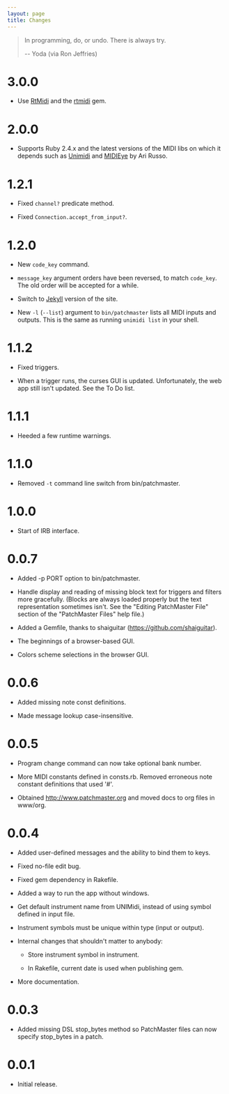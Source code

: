 ```yaml
---
layout: page
title: Changes
---
```


> In programming, do, or undo. There is always try.
>
> -- Yoda (via Ron Jeffries)

# 3.0.0

- Use [RtMidi](https://www.music.mcgill.ca/~gary/rtmidi/) and the
  [rtmidi](https://github.com/adamjmurray/ruby-rtmidi/) gem.

# 2.0.0

- Supports Ruby 2.4.x and the latest versions of the MIDI libs on which it
  depends such as [Unimidi](https://github.com/arirusso/unimidi]) and
  [MIDIEye](https://github.com/arirusso/midi-eye) by Ari Russo.

# 1.2.1

- Fixed `channel?` predicate method.

- Fixed `Connection.accept_from_input?`.

# 1.2.0

- New `code_key` command.

- `message_key` argument orders have been reversed, to match `code_key`. The
  old order will be accepted for a while.

- Switch to [Jekyll](http://jekyllrb.com/) version of the site.

- New `-l` (`--list`) argument to `bin/patchmaster` lists all MIDI inputs
  and outputs. This is the same as running `unimidi list` in your shell.

# 1.1.2

- Fixed triggers.

- When a trigger runs, the curses GUI is updated. Unfortunately, the web app
  still isn't updated. See the To Do list.

# 1.1.1

- Heeded a few runtime warnings.

# 1.1.0

- Removed `-t` command line switch from bin/patchmaster.

# 1.0.0

- Start of IRB interface.

# 0.0.7

- Added -p PORT option to bin/patchmaster.

- Handle display and reading of missing block text for triggers and filters
  more gracefully. (Blocks are always loaded properly but the text
  representation sometimes isn't. See the "Editing PatchMaster File" section
  of the "PatchMaster Files" help file.)

- Added a Gemfile, thanks to shaiguitar (https://github.com/shaiguitar).

- The beginnings of a browser-based GUI.

- Colors scheme selections in the browser GUI.

# 0.0.6

- Added missing note const definitions.

- Made message lookup case-insensitive.

# 0.0.5

- Program change command can now take optional bank number.

- More MIDI constants defined in consts.rb. Removed erroneous note constant
  definitions that used '#'.

- Obtained http://www.patchmaster.org and moved docs to org files in
  www/org.

# 0.0.4

- Added user-defined messages and the ability to bind them to keys.

- Fixed no-file edit bug.

- Fixed gem dependency in Rakefile.

- Added a way to run the app without windows.

- Get default instrument name from UNIMidi, instead of using symbol defined
  in input file.

- Instrument symbols must be unique within type (input or output).

- Internal changes that shouldn't matter to anybody:

  - Store instrument symbol in instrument.

  - In Rakefile, current date is used when publishing gem.

- More documentation.

# 0.0.3

- Added missing DSL stop_bytes method so PatchMaster files can now specify
  stop_bytes in a patch.

# 0.0.1

- Initial release.

